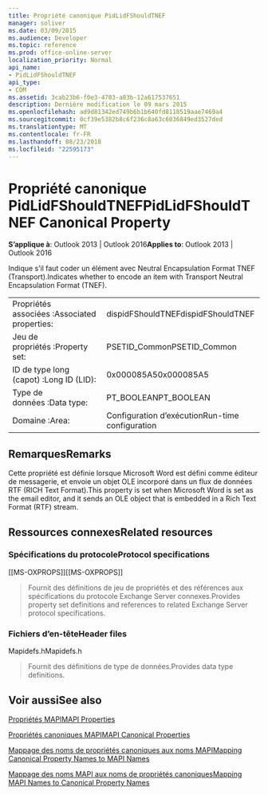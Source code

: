```yaml
---
title: Propriété canonique PidLidFShouldTNEF
manager: soliver
ms.date: 03/09/2015
ms.audience: Developer
ms.topic: reference
ms.prod: office-online-server
localization_priority: Normal
api_name:
- PidLidFShouldTNEF
api_type:
- COM
ms.assetid: 3cab23b6-f0e3-4703-a83b-12a617537651
description: Dernière modification le 09 mars 2015
ms.openlocfilehash: ad9d81342ed749b6b1b640fd8118519aae7469a4
ms.sourcegitcommit: 0cf39e5382b8c6f236c8a63c6036849ed3527ded
ms.translationtype: MT
ms.contentlocale: fr-FR
ms.lasthandoff: 08/23/2018
ms.locfileid: "22595173"
---
```

# <a name="pidlidfshouldtnef-canonical-property"></a><span data-ttu-id="25401-103">Propriété canonique PidLidFShouldTNEF</span><span class="sxs-lookup"><span data-stu-id="25401-103">PidLidFShouldTNEF Canonical Property</span></span>

  
  
<span data-ttu-id="25401-104">**S’applique à**: Outlook 2013 | Outlook 2016</span><span class="sxs-lookup"><span data-stu-id="25401-104">**Applies to**: Outlook 2013 | Outlook 2016</span></span> 
  
<span data-ttu-id="25401-105">Indique s’il faut coder un élément avec Neutral Encapsulation Format TNEF (Transport).</span><span class="sxs-lookup"><span data-stu-id="25401-105">Indicates whether to encode an item with Transport Neutral Encapsulation Format (TNEF).</span></span> 
  
|||
|:-----|:-----|
|<span data-ttu-id="25401-106">Propriétés associées :</span><span class="sxs-lookup"><span data-stu-id="25401-106">Associated properties:</span></span>  <br/> |<span data-ttu-id="25401-107">dispidFShouldTNEF</span><span class="sxs-lookup"><span data-stu-id="25401-107">dispidFShouldTNEF</span></span>  <br/> |
|<span data-ttu-id="25401-108">Jeu de propriétés :</span><span class="sxs-lookup"><span data-stu-id="25401-108">Property set:</span></span>  <br/> |<span data-ttu-id="25401-109">PSETID_Common</span><span class="sxs-lookup"><span data-stu-id="25401-109">PSETID_Common</span></span>  <br/> |
|<span data-ttu-id="25401-110">ID de type long (capot) :</span><span class="sxs-lookup"><span data-stu-id="25401-110">Long ID (LID):</span></span>  <br/> |<span data-ttu-id="25401-111">0x000085A5</span><span class="sxs-lookup"><span data-stu-id="25401-111">0x000085A5</span></span>  <br/> |
|<span data-ttu-id="25401-112">Type de données :</span><span class="sxs-lookup"><span data-stu-id="25401-112">Data type:</span></span>  <br/> |<span data-ttu-id="25401-113">PT_BOOLEAN</span><span class="sxs-lookup"><span data-stu-id="25401-113">PT_BOOLEAN</span></span>  <br/> |
|<span data-ttu-id="25401-114">Domaine :</span><span class="sxs-lookup"><span data-stu-id="25401-114">Area:</span></span>  <br/> |<span data-ttu-id="25401-115">Configuration d’exécution</span><span class="sxs-lookup"><span data-stu-id="25401-115">Run-time configuration</span></span>  <br/> |
   
## <a name="remarks"></a><span data-ttu-id="25401-116">Remarques</span><span class="sxs-lookup"><span data-stu-id="25401-116">Remarks</span></span>

<span data-ttu-id="25401-117">Cette propriété est définie lorsque Microsoft Word est défini comme éditeur de messagerie, et envoie un objet OLE incorporé dans un flux de données RTF (RICH Text Format).</span><span class="sxs-lookup"><span data-stu-id="25401-117">This property is set when Microsoft Word is set as the email editor, and it sends an OLE object that is embedded in a Rich Text Format (RTF) stream.</span></span>
  
## <a name="related-resources"></a><span data-ttu-id="25401-118">Ressources connexes</span><span class="sxs-lookup"><span data-stu-id="25401-118">Related resources</span></span>

### <a name="protocol-specifications"></a><span data-ttu-id="25401-119">Spécifications du protocole</span><span class="sxs-lookup"><span data-stu-id="25401-119">Protocol specifications</span></span>

<span data-ttu-id="25401-120">[[MS-OXPROPS]]</span><span class="sxs-lookup"><span data-stu-id="25401-120">[[MS-OXPROPS]]</span></span> 
  
> <span data-ttu-id="25401-121">Fournit des définitions de jeu de propriétés et des références aux spécifications du protocole Exchange Server connexes.</span><span class="sxs-lookup"><span data-stu-id="25401-121">Provides property set definitions and references to related Exchange Server protocol specifications.</span></span>
    
### <a name="header-files"></a><span data-ttu-id="25401-122">Fichiers d’en-tête</span><span class="sxs-lookup"><span data-stu-id="25401-122">Header files</span></span>

<span data-ttu-id="25401-123">Mapidefs.h</span><span class="sxs-lookup"><span data-stu-id="25401-123">Mapidefs.h</span></span>
  
> <span data-ttu-id="25401-124">Fournit des définitions de type de données.</span><span class="sxs-lookup"><span data-stu-id="25401-124">Provides data type definitions.</span></span>
    
## <a name="see-also"></a><span data-ttu-id="25401-125">Voir aussi</span><span class="sxs-lookup"><span data-stu-id="25401-125">See also</span></span>



[<span data-ttu-id="25401-126">Propriétés MAPI</span><span class="sxs-lookup"><span data-stu-id="25401-126">MAPI Properties</span></span>](mapi-properties.md)
  
[<span data-ttu-id="25401-127">Propriétés canoniques MAPI</span><span class="sxs-lookup"><span data-stu-id="25401-127">MAPI Canonical Properties</span></span>](mapi-canonical-properties.md)
  
[<span data-ttu-id="25401-128">Mappage des noms de propriétés canoniques aux noms MAPI</span><span class="sxs-lookup"><span data-stu-id="25401-128">Mapping Canonical Property Names to MAPI Names</span></span>](mapping-canonical-property-names-to-mapi-names.md)
  
[<span data-ttu-id="25401-129">Mappage des noms MAPI aux noms de propriétés canoniques</span><span class="sxs-lookup"><span data-stu-id="25401-129">Mapping MAPI Names to Canonical Property Names</span></span>](mapping-mapi-names-to-canonical-property-names.md)

